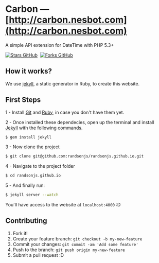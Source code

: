 # Carbon &mdash; [http://carbon.nesbot.com](http://carbon.nesbot.com)

A simple API extension for DateTime with PHP 5.3+

[![Stars GitHub](http://github-svg-buttons.herokuapp.com/star.svg?user=briannesbitt&repo=Carbon)](https://github.com/briannesbitt/Carbon)&nbsp;
[![Forks GitHub](http://github-svg-buttons.herokuapp.com/fork.svg?user=briannesbitt&repo=Carbon)](https://github.com/briannesbitt/Carbon/fork)&nbsp;

## How it works?

We use [jekyll](http://jekyllrb.com/), a static generator in Ruby, to create this website.

## First Steps

1 - Install [Git](http://git-scm.com/downloads) and [Ruby](https://www.ruby-lang.org/pt/downloads/), in case you don't have them yet.

2 - Once installed these dependecies, open up the terminal and install [Jekyll](http://jekyllrb.com) with the following commands.

```sh
$ gem install jekyll
```

3 - Now clone the project
```sh
$ git clone git@github.com:randsonjs/randsonjs.github.io.git
```

4 - Navigate to the project folder
```sh
$ cd randsonjs.github.io
```

5 - And finally run: 
```sh
$ jekyll server --watch
```

You'll have access to the website at `localhost:4000` :D

## Contributing
 
1. Fork it!
2. Create your feature branch: `git checkout -b my-new-feature`
3. Commit your changes: `git commit -am 'Add some feature'`
4. Push to the branch: `git push origin my-new-feature`
5. Submit a pull request :D
